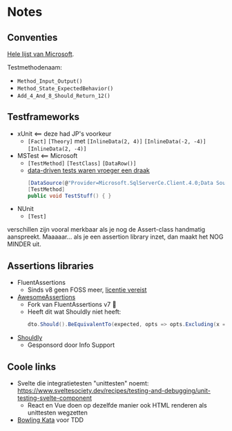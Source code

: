 # Notes

## Conventies

[Hele lijst van Microsoft](https://learn.microsoft.com/en-us/dotnet/core/testing/unit-testing-best-practices).

Testmethodenaam:

- `Method_Input_Output()`
- `Method_State_ExpectedBehavior()`
- `Add_4_And_8_Should_Return_12()`

## Testframeworks

- xUnit <== deze had JP's voorkeur
  - `[Fact]` `[Theory]` met  `[InlineData(2, 4)]` `[InlineData(-2, -4)]` `[InlineData(2, -4)]`
- MSTest  <== Microsoft
  - `[TestMethod]`  `[TestClass]`  `[DataRow()]`
  - [data-driven tests waren vroeger een draak](https://learn.microsoft.com/en-us/visualstudio/test/how-to-create-a-data-driven-unit-test?view=vs-2022)
    ```cs
    [DataSource(@"Provider=Microsoft.SqlServerCe.Client.4.0;Data Source=C:\Data\MathsData.sdf", "AddIntegersData")]
    [TestMethod]
    public void TestStuff() { }
    ```
- NUnit
  - `[Test]`

verschillen zijn vooral merkbaar als je nog de Assert-class handmatig aanspreekt. Maaaaar... als je een assertion library inzet, dan maakt het NOG MINDER uit.



## Assertions libraries

- FluentAssertions
  - Sinds v8 geen FOSS meer, [licentie vereist](https://xceed.com/products/unit-testing/fluent-assertions/)
- [AwesomeAssertions](https://awesomeassertions.org/)
  - Fork van FluentAssertions v7 🤘
  - Heeft dit wat Shouldly niet heeft:
    ```cs
    dto.Should().BeEquivalentTo(expected, opts => opts.Excluding(x => x.Stuff));
    ```
- [Shouldly](https://docs.shouldly.org/)
  - Gesponsord door Info Support

## Coole links

- Svelte die integratietesten "unittesten" noemt: https://www.sveltesociety.dev/recipes/testing-and-debugging/unit-testing-svelte-component
  - React en Vue doen op dezelfde manier ook HTML renderen als unittesten wegzetten
- [Bowling Kata](https://codingdojo.org/kata/Bowling/) voor TDD

